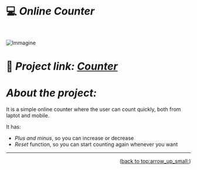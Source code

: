 
# :computer: *Online Counter*

<div id="top"></div>
<br />
<div align="center">
  </a>
  <p align="center">
  </p>
</div>

![Immagine](https://i.ibb.co/0YGQNLt/Counter.png)
# :link: *Project link: [Counter](https://ila1997.github.io/Counter/)*

# *About the project:*
It is a simple online counter where the user can count quickly, both from laptot and mobile. 

It has:
- *Plus and minus*, so you can increase or decrease
- *Reset* function, so you can start counting again whenever you want
______
<p align="right">(<a href="#top">back to top:arrow_up_small:</a>)</p> 
